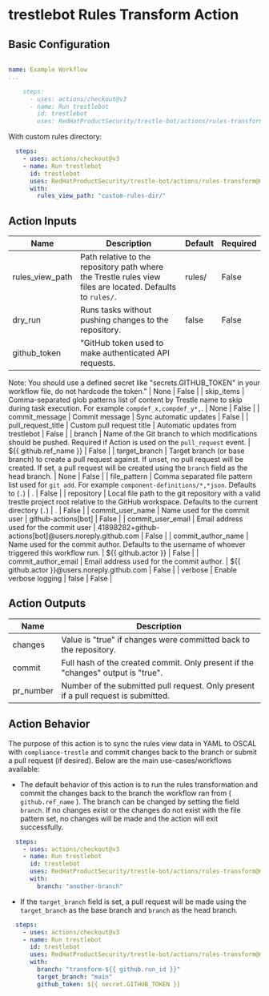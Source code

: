 # trestlebot Rules Transform Action

## Basic Configuration


```yaml

name: Example Workflow
...

    steps:
      - uses: actions/checkout@v3
      - name: Run trestlebot
        id: trestlebot
        uses: RedHatProductSecurity/trestle-bot/actions/rules-transform@main
```

With custom rules directory:
  
```yaml 
  steps:
    - uses: actions/checkout@v3
    - name: Run trestlebot
      id: trestlebot
      uses: RedHatProductSecurity/trestle-bot/actions/rules-transform@main
      with:
        rules_view_path: "custom-rules-dir/"
  ```

## Action Inputs

<!-- START_ACTION_INPUTS -->
| Name | Description | Default | Required |
| --- | --- | --- | --- |
| rules_view_path | Path relative to the repository path where the Trestle rules view files are located. Defaults to `rules/`. | rules/ | False |
| dry_run | Runs tasks without pushing changes to the repository. | false | False |
| github_token | "GitHub token used to make authenticated API requests.
Note: You should use a defined secret like "secrets.GITHUB_TOKEN" in your workflow file, do not hardcode the token."
 | None | False |
| skip_items | Comma-separated glob patterns list of content by Trestle name to skip during task execution. For example `compdef_x,compdef_y*,`. | None | False |
| commit_message | Commit message | Sync automatic updates | False |
| pull_request_title | Custom pull request title | Automatic updates from trestlebot | False |
| branch | Name of the Git branch to which modifications should be pushed. Required if Action is used on the `pull_request` event. | ${{ github.ref_name }} | False |
| target_branch | Target branch (or base branch) to create a pull request against. If unset, no pull request will be created. If set, a pull request will be created using the `branch` field as the head branch. | None | False |
| file_pattern | Comma separated file pattern list used for `git add`. For example `component-definitions/*,*json`. Defaults to (`.`) | . | False |
| repository | Local file path to the git repository with a valid trestle project root relative to the GitHub workspace. Defaults to the current directory (`.`) | . | False |
| commit_user_name | Name used for the commit user | github-actions[bot] | False |
| commit_user_email | Email address used for the commit user | 41898282+github-actions[bot]@users.noreply.github.com | False |
| commit_author_name | Name used for the commit author. Defaults to the username of whoever triggered this workflow run. | ${{ github.actor }} | False |
| commit_author_email | Email address used for the commit author. | ${{ github.actor }}@users.noreply.github.com | False |
| verbose | Enable verbose logging | false | False |

<!-- END_ACTION_INPUTS -->

## Action Outputs

<!-- START_ACTION_OUTPUTS -->
| Name | Description |
| --- | --- |
| changes | Value is "true" if changes were committed back to the repository. |
| commit | Full hash of the created commit. Only present if the "changes" output is "true". |
| pr_number | Number of the submitted pull request. Only present if a pull request is submitted. |

<!-- END_ACTION_OUTPUTS -->

## Action Behavior

The purpose of this action is to sync the rules view data in YAML to OSCAL with `compliance-trestle` and commit changes back to the branch or submit a pull request (if desired). Below are the main use-cases/workflows available:

- The default behavior of this action is to run the rules transformation and commit the changes back to the branch the workflow ran from ( `github.ref_name` ). The branch can be changed by setting the field `branch`. If no changes exist or the changes do not exist with the file pattern set, no changes will be made and the action will exit successfully.

```yaml
  steps:
    - uses: actions/checkout@v3
    - name: Run trestlebot
      id: trestlebot
      uses: RedHatProductSecurity/trestle-bot/actions/rules-transform@main
      with:
        branch: "another-branch"
```

- If the `target_branch` field is set, a pull request will be made using the `target_branch` as the base branch and `branch` as the head branch.

```yaml
  steps:
    - uses: actions/checkout@v3
    - name: Run trestlebot
      id: trestlebot
      uses: RedHatProductSecurity/trestle-bot/actions/rules-transform@main
      with:
        branch: "transform-${{ github.run_id }}"
        target_branch: "main"
        github_token: ${{ secret.GITHUB_TOKEN }}
```